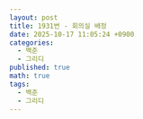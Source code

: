 ```yaml
---
layout: post
title: 1931번 - 회의실 배정
date: 2025-10-17 11:05:24 +0900
categories:
  - 백준
  - 그리디
published: true
math: true
tags:
  - 백준
  - 그리디
---
```

